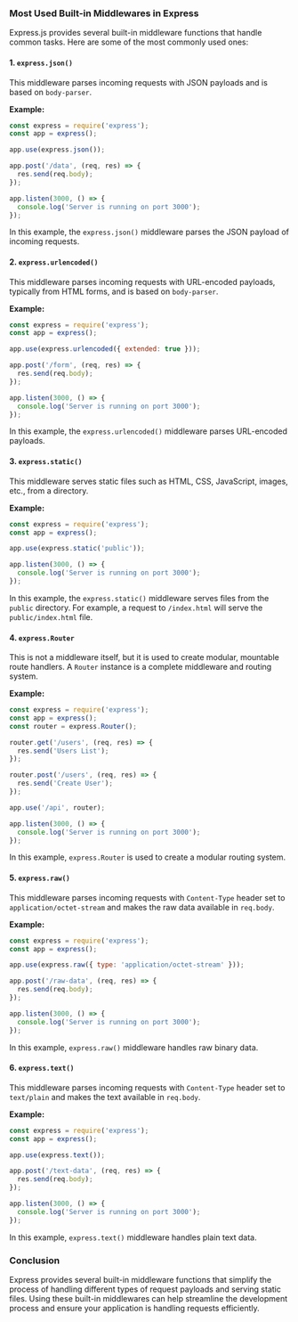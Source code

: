 ### Most Used Built-in Middlewares in Express

Express.js provides several built-in middleware functions that handle common tasks. Here are some of the most commonly used ones:

#### 1. `express.json()`
This middleware parses incoming requests with JSON payloads and is based on `body-parser`.

**Example:**
```javascript
const express = require('express');
const app = express();

app.use(express.json());

app.post('/data', (req, res) => {
  res.send(req.body);
});

app.listen(3000, () => {
  console.log('Server is running on port 3000');
});
```
In this example, the `express.json()` middleware parses the JSON payload of incoming requests.

#### 2. `express.urlencoded()`
This middleware parses incoming requests with URL-encoded payloads, typically from HTML forms, and is based on `body-parser`.

**Example:**
```javascript
const express = require('express');
const app = express();

app.use(express.urlencoded({ extended: true }));

app.post('/form', (req, res) => {
  res.send(req.body);
});

app.listen(3000, () => {
  console.log('Server is running on port 3000');
});
```
In this example, the `express.urlencoded()` middleware parses URL-encoded payloads.

#### 3. `express.static()`
This middleware serves static files such as HTML, CSS, JavaScript, images, etc., from a directory.

**Example:**
```javascript
const express = require('express');
const app = express();

app.use(express.static('public'));

app.listen(3000, () => {
  console.log('Server is running on port 3000');
});
```
In this example, the `express.static()` middleware serves files from the `public` directory. For example, a request to `/index.html` will serve the `public/index.html` file.

#### 4. `express.Router`
This is not a middleware itself, but it is used to create modular, mountable route handlers. A `Router` instance is a complete middleware and routing system.

**Example:**
```javascript
const express = require('express');
const app = express();
const router = express.Router();

router.get('/users', (req, res) => {
  res.send('Users List');
});

router.post('/users', (req, res) => {
  res.send('Create User');
});

app.use('/api', router);

app.listen(3000, () => {
  console.log('Server is running on port 3000');
});
```
In this example, `express.Router` is used to create a modular routing system.

#### 5. `express.raw()`
This middleware parses incoming requests with `Content-Type` header set to `application/octet-stream` and makes the raw data available in `req.body`.

**Example:**
```javascript
const express = require('express');
const app = express();

app.use(express.raw({ type: 'application/octet-stream' }));

app.post('/raw-data', (req, res) => {
  res.send(req.body);
});

app.listen(3000, () => {
  console.log('Server is running on port 3000');
});
```
In this example, `express.raw()` middleware handles raw binary data.

#### 6. `express.text()`
This middleware parses incoming requests with `Content-Type` header set to `text/plain` and makes the text available in `req.body`.

**Example:**
```javascript
const express = require('express');
const app = express();

app.use(express.text());

app.post('/text-data', (req, res) => {
  res.send(req.body);
});

app.listen(3000, () => {
  console.log('Server is running on port 3000');
});
```
In this example, `express.text()` middleware handles plain text data.

### Conclusion
Express provides several built-in middleware functions that simplify the process of handling different types of request payloads and serving static files. Using these built-in middlewares can help streamline the development process and ensure your application is handling requests efficiently.
